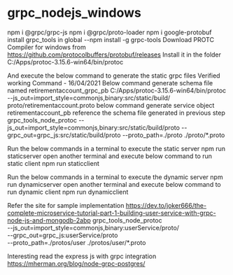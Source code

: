# grpc_nodejs_windows
npm i @grpc/grpc-js
npm i @grpc/proto-loader
npm i google-protobuf
install grpc_tools in global --npm install -g grpc-tools
Download PROTC Compiler for windows from
https://github.com/protocolbuffers/protobuf/releases
Install it in the folder C:/Apps/protoc-3.15.6-win64/bin/protoc 

And execute the below command to generate the static grpc files
Verified working Command - 16/04/2021
Below command generate schema file named retirementaccount_grpc_pb
C:/Apps/protoc-3.15.6-win64/bin/protoc --js_out=import_style=commonjs,binary:src/static/build/ proto/retirementaccount.proto
below command generate service object retirementaccount_pb reference the schema file generated in previous step
grpc_tools_node_protoc --js_out=import_style=commonjs,binary:src/static/build/proto --grpc_out=grpc_js:src/static/build/proto  --proto_path=./proto ./proto/*.proto

Run the below commands in a terminal to execute the static server
npm run staticserver
open another terminal and execute below command to run static client
npm run staticclient

Run the below commands in a terminal to execute the dynamic server
npm run dynamicserver
open another terminal and execute below command to run dynamic client
npm run dynamicclient

Refer the site for sample implementation
https://dev.to/joker666/the-complete-microservice-tutorial-part-1-building-user-service-with-grpc-node-js-and-mongodb-2abp
grpc_tools_node_protoc \
    --js_out=import_style=commonjs,binary:userService/proto/ \
    --grpc_out=grpc_js:userService/proto \
    --proto_path=./protos/user ./protos/user/*.proto

Interesting read the express js with grpc integration
    https://mherman.org/blog/node-grpc-postgres/
